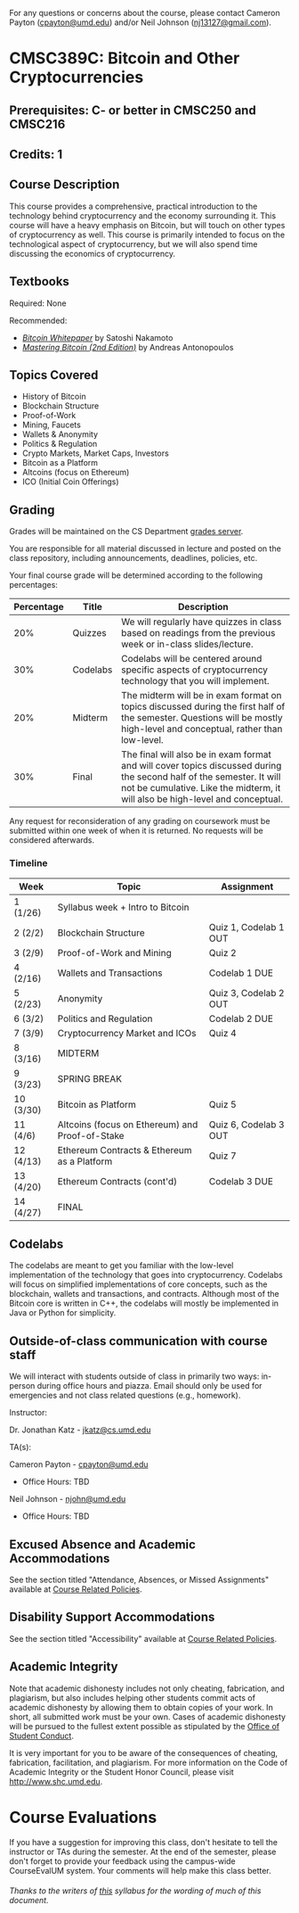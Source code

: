 For any questions or concerns about the course, please contact Cameron Payton (cpayton@umd.edu) and/or Neil Johnson (nj13127@gmail.com).

# CMSC389C: Bitcoin and Other Cryptocurrencies
## Prerequisites: C- or better in CMSC250 and CMSC216
## Credits: 1

## Course Description
This course provides a comprehensive, practical introduction to the technology behind cryptocurrency and the economy surrounding it. This course will have a heavy emphasis on Bitcoin, but will touch on other types of cryptocurrency as well. This course is primarily intended to focus on the technological aspect of cryptocurrency, but we will also spend time discussing the economics of cryptocurrency.

## Textbooks
Required: None

Recommended: 
- [_Bitcoin Whitepaper_](https://bitcoin.org/bitcoin.pdf) by Satoshi Nakamoto
- [_Mastering Bitcoin (2nd Edition)_](https://www.amazon.com/_/dp/1491954388?tag=oreilly20-20) by Andreas Antonopoulos

## Topics Covered
- History of Bitcoin
- Blockchain Structure
- Proof-of-Work
- Mining, Faucets
- Wallets & Anonymity
- Politics & Regulation
- Crypto Markets, Market Caps, Investors
- Bitcoin as a Platform
- Altcoins (focus on Ethereum)
- ICO (Initial Coin Offerings)

## Grading
Grades will be maintained on the CS Department <a href="https://grades.cs.umd.edu/">grades server</a>.

You are responsible for all material discussed in lecture and posted on the class repository, including announcements, deadlines, policies, etc.

Your final course grade will be determined according to the following percentages:

| Percentage | Title | Description |
| ------------- | -----|-------- |
| 20% | Quizzes | We will regularly have quizzes in class based on readings from the previous week or in-class slides/lecture. |
| 30% | Codelabs | Codelabs will be centered around specific aspects of cryptocurrency technology that you will implement. |
| 20% | Midterm | The midterm will be in exam format on topics discussed during the first half of the semester. Questions will be mostly high-level and conceptual, rather than low-level. |
| 30% | Final | The final will also be in exam format and will cover topics discussed during the second half of the semester. It will not be cumulative. Like the midterm, it will also be high-level and conceptual. |

Any request for reconsideration of any grading on coursework must be submitted within one week of when it is returned. No requests
will be considered afterwards.

### Timeline

| Week | Topic | Assignment |
| ----|----|----- |
| 1 (1/26) | Syllabus week + Intro to Bitcoin | |
| 2 (2/2) | Blockchain Structure | Quiz 1, Codelab 1 OUT |
| 3 (2/9) | Proof-of-Work and Mining | Quiz 2 |
| 4 (2/16) | Wallets and Transactions | Codelab 1 DUE |
| 5 (2/23) | Anonymity | Quiz 3, Codelab 2 OUT |
| 6 (3/2) | Politics and Regulation | Codelab 2 DUE |
| 7 (3/9) | Cryptocurrency Market and ICOs | Quiz 4 |
| 8 (3/16) | MIDTERM | |
| 9 (3/23) | SPRING BREAK | |
| 10 (3/30) | Bitcoin as Platform | Quiz 5 |
| 11 (4/6) | Altcoins (focus on Ethereum) and Proof-of-Stake | Quiz 6, Codelab 3 OUT |
| 12 (4/13) | Ethereum Contracts & Ethereum as a Platform | Quiz 7 |
| 13 (4/20) | Ethereum Contracts (cont'd) | Codelab 3 DUE |
| 14 (4/27) | FINAL | |

## Codelabs
The codelabs are meant to get you familiar with the low-level implementation of the technology that goes into cryptocurrency. Codelabs will focus on simplified implementations of core concepts, such as the blockchain, wallets and transactions, and contracts. Although most of the Bitcoin core is written in C++, the codelabs will mostly be implemented in Java or Python for simplicity.

## Outside-of-class communication with course staff
We will interact with students outside of class in primarily two ways: in-person during office hours and piazza. Email should
only be used for emergencies and not class related questions (e.g., homework).

Instructor:

Dr. Jonathan Katz - jkatz@cs.umd.edu

TA(s):

Cameron Payton - cpayton@umd.edu
- Office Hours: TBD

Neil Johnson - njohn@umd.edu
- Office Hours: TBD

## Excused Absence and Academic Accommodations
See the section titled "Attendance, Absences, or Missed Assignments" available at <a href="http://www.ugst.umd.edu/courserelatedpolicies.html">Course Related Policies</a>.

## Disability Support Accommodations

See the section titled "Accessibility" available at <a href="http://www.ugst.umd.edu/courserelatedpolicies.html">Course Related Policies</a>.

## Academic Integrity
Note that academic dishonesty includes not only cheating, fabrication, and plagiarism, but also includes helping other students commit acts of academic dishonesty by allowing them to obtain copies of your work. In short, all submitted work must be your own. Cases of academic dishonesty will be pursued to the fullest extent possible as stipulated by the <a href="http://osc.umd.edu/OSC/Default.aspx">Office of Student Conduct</a>.

It is very important for you to be aware of the consequences of cheating, fabrication, facilitation, and plagiarism. For more information on the Code of Academic Integrity or the Student Honor Council, please visit http://www.shc.umd.edu.

# Course Evaluations

If you have a suggestion for improving this class, don't hesitate to tell the instructor or TAs during the semester. At the end of the semester, please don't forget to provide your feedback using the campus-wide CourseEvalUM system. Your comments will help make this class better.

###### Thanks to the writers of <a href = "https://www.cs.umd.edu/class/fall2016/cmsc330/syllabus.shtml">this</a> syllabus for the wording of much of this document.
